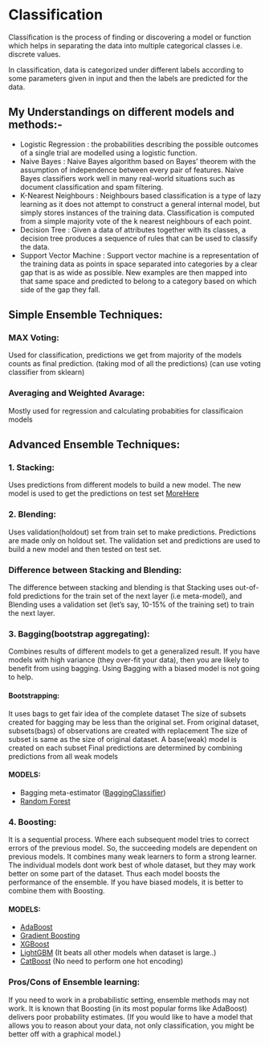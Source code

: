 # Classification
Classification is the process of finding or discovering a model or function which helps in separating the data into multiple categorical classes i.e. discrete values.

In classification, data is categorized under different labels according to some parameters given in input and then the labels are predicted for the data.

## My Understandings on different models and methods:-

* Logistic Regression : 
the probabilities describing the possible outcomes of a single trial are modelled using a logistic function.
* Naive Bayes :
Naive Bayes algorithm based on Bayes’ theorem with the assumption of independence between every pair of features. Naive Bayes classifiers work well in many real-world situations such as document classification and spam filtering.
* K-Nearest Neighbours :
Neighbours based classification is a type of lazy learning as it does not attempt to construct a general internal model, but simply stores instances of the training data. Classification is computed from a simple majority vote of the k nearest neighbours of each point.
* Decision Tree :
Given a data of attributes together with its classes, a decision tree produces a sequence of rules that can be used to classify the data.
* Support Vector Machine :
Support vector machine is a representation of the training data as points in space separated into categories by a clear gap that is as wide as possible. New examples are then mapped into that same space and predicted to belong to a category based on which side of the gap they fall.


## Simple Ensemble Techniques:
### MAX Voting: 
Used for classification, predictions we get from majority of the models counts as final prediction.
(taking mod of all the predictions) (can use voting classifier from sklearn)

### Averaging and Weighted Avarage:
Mostly used for regression and calculating probabities for classificaion models

## Advanced Ensemble Techniques:
### 1. Stacking:
Uses predictions from different models to build a new model. The new model is used to get the predictions on test set 
[MoreHere](https://machinelearningmastery.com/stacking-ensemble-machine-learning-with-python/)

### 2. Blending:
Uses validation(holdout) set from train set to make predictions. Predictions are made only on holdout set.
The validation set and predictions are used to build a new model and then tested on test set.

### Difference between Stacking and Blending:
The difference between stacking and blending is that Stacking uses out-of-fold predictions for the train set of the next layer (i.e meta-model), and Blending uses a validation set (let’s say, 10-15% of the training set) to train the next layer.

### 3. Bagging(bootstrap aggregating):
Combines results of different models to get a generalized result.
If you have models with high variance (they over-fit your data), then you are likely to benefit from using bagging. 
Using Bagging with a biased model is not going to help.

#### Bootstrapping:
It uses bags to get fair idea of the complete dataset
The size of subsets created for bagging may be less than the original set.
From original dataset, subsets(bags) of observations are created with replacement
The size of subset is same as the size of original dataset.
A base(weak) model is created on each subset
Final predictions are determined by combining predictions from all weak models

#### MODELS:
* Bagging meta-estimator ([BaggingClassifier](https://scikit-learn.org/stable/modules/generated/sklearn.ensemble.BaggingClassifier.html))
* [Random Forest](https://scikit-learn.org/stable/modules/generated/sklearn.ensemble.RandomForestClassifier.html)

### 4. Boosting:
It is a sequential process. Where each subsequent model tries to correct errors of the previous model.
So, the succeeding models are dependent on previous models.
It combines many weak learners to form a strong learner.
The individual models dont work best of whole dataset, but they may work better on some part of the dataset. Thus each model boosts the performance of the ensemble.
If you have biased models, it is better to combine them with Boosting.

#### MODELS:
* [AdaBoost](https://scikit-learn.org/stable/modules/generated/sklearn.ensemble.AdaBoostClassifier.html)
* [Gradient Boosting](https://scikit-learn.org/stable/modules/generated/sklearn.ensemble.GradientBoostingClassifier.html)
* [XGBoost](https://xgboost.readthedocs.io/en/latest/)
* [LightGBM](https://lightgbm.readthedocs.io/en/latest/) (It beats all other models when dataset is large..)
* [CatBoost](https://catboost.ai/docs/concepts/python-reference_parameters-list.html) (No need to perform one hot encoding)

### Pros/Cons of Ensemble learning:

If you need to work in a probabilistic setting, ensemble methods may not work. It is known that Boosting (in its most popular forms like AdaBoost) delivers poor probability estimates.
(If you would like to have a model that allows you to reason about your data, not only classification, you might be better off with a graphical model.)